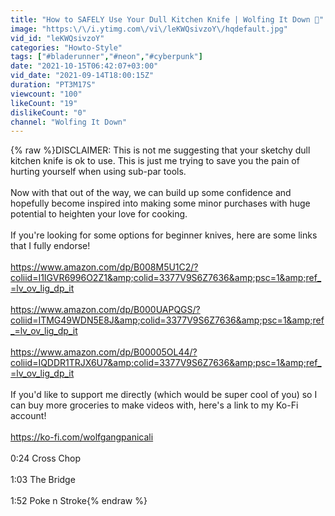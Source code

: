 ```yaml
---
title: "How to SAFELY Use Your Dull Kitchen Knife | Wolfing It Down 👹"
image: "https:\/\/i.ytimg.com\/vi\/leKWQsivzoY\/hqdefault.jpg"
vid_id: "leKWQsivzoY"
categories: "Howto-Style"
tags: ["#bladerunner","#neon","#cyberpunk"]
date: "2021-10-15T06:42:07+03:00"
vid_date: "2021-09-14T18:00:15Z"
duration: "PT3M17S"
viewcount: "100"
likeCount: "19"
dislikeCount: "0"
channel: "Wolfing It Down"
---
```

{% raw %}DISCLAIMER: This is not me suggesting that your sketchy dull kitchen knife is ok to use. This is just me trying to save you the pain of hurting yourself when using sub-par tools.<br /><br />Now with that out of the way, we can build up some confidence and hopefully become inspired into making some minor purchases with huge potential to heighten your love for cooking. <br /><br />If you're looking for some options for beginner knives, here are some links that I fully endorse!<br /><br /><a rel="nofollow" target="blank" href="https://www.amazon.com/dp/B008M5U1C2/?coliid=I1IGVR6996O2Z1&amp;colid=3377V9S6Z7636&amp;psc=1&amp;ref_=lv_ov_lig_dp_it">https://www.amazon.com/dp/B008M5U1C2/?coliid=I1IGVR6996O2Z1&amp;colid=3377V9S6Z7636&amp;psc=1&amp;ref_=lv_ov_lig_dp_it</a><br /><br /><a rel="nofollow" target="blank" href="https://www.amazon.com/dp/B000UAPQGS/?coliid=ITMG49WDN5E8J&amp;colid=3377V9S6Z7636&amp;psc=1&amp;ref_=lv_ov_lig_dp_it">https://www.amazon.com/dp/B000UAPQGS/?coliid=ITMG49WDN5E8J&amp;colid=3377V9S6Z7636&amp;psc=1&amp;ref_=lv_ov_lig_dp_it</a><br /><br /><a rel="nofollow" target="blank" href="https://www.amazon.com/dp/B00005OL44/?coliid=IQDDR1TRJX6U7&amp;colid=3377V9S6Z7636&amp;psc=1&amp;ref_=lv_ov_lig_dp_it">https://www.amazon.com/dp/B00005OL44/?coliid=IQDDR1TRJX6U7&amp;colid=3377V9S6Z7636&amp;psc=1&amp;ref_=lv_ov_lig_dp_it</a><br /><br />If you'd like to support me directly (which would be super cool of you) so I can buy more groceries to make videos with, here's a link to my Ko-Fi account!<br /><br /><a rel="nofollow" target="blank" href="https://ko-fi.com/wolfgangpanicali">https://ko-fi.com/wolfgangpanicali</a><br /><br />0:24 Cross Chop<br /><br />1:03 The Bridge<br /><br />1:52 Poke n Stroke{% endraw %}
